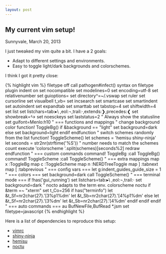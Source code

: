 ```yaml
---
layout: post
---
```


My current vim setup!
---------------------

Sunnyvale, March 20, 2013

I just tweaked my vim quite a bit. I have a 2 goals:

 + Adapt to different settings and environments.
 + Easy to toggle light/dark backgrounds and colorschemes.

I think I got it pretty close:

{% highlight vim %}
    filetype off
    call pathogen#infect()
    syntax on
    filetype plugin indent on
    set nocompatible
    set modelines=0
    set encoding=utf-8
    set relativenumber
    set guioptions=
    set directory^=~/.vswap
    set ruler
    set cursorline
    set visualbell t_vb=
    set incsearch
    set smartcase
    set smartindent
    set autoindent
    set expandtab
    set smarttab
    set tabstop=4
    set shiftwidth=4
    set list
    set listchars=tab:▸\ ,eol:¬,trail:⋅,extends:❯,precedes:❮
    set showbreak=↪
    set noesckeys
    set laststatus=2   " Always show the statusline
    set guifont=Menlo:h10
    " === functions and mappings
    " change background color
    function! ToggleBg()
        if &background == "light"
            set background=dark
        else
            set background=light
        endif
    endfunction
    " switch schemes randomly from the list
    function! ToggleScheme()
        let schemes = 'hemisu shiny-ninja'
        let seconds = str2nr(strftime('%S'))
        " number needs to match the schemes count
        execute 'colorscheme '.split(schemes)[seconds%2]
        redraw
    endfunction
    " === custom commands
    command! ToggleBg :call ToggleBg()
    command! ToggleScheme :call ToggleScheme()
    " === extra mappings
    map <leader>x :ToggleBg<CR>
    map <leader>c :ToggleScheme<CR>
    map <leader>n :NERDTreeToggle<CR>
    map <leader>] :tabnext<CR>
    map <leader>[ :tabprevious<CR>
    " === config vars ===
    let g:indent_guides_guide_size = 1
    " === colors ===
    set background=dark
    call ToggleScheme()
    " === terminal mode ===
    if !has('gui_running')
        set listchars=tab:▸\ ,eol:¬,trail:⋅
        set background=dark
        " nocto adapts to the term env.
        colorscheme noctu
        if &term =~ "xterm"
            set t_Co=256
            if has("terminfo")
                let &t_Sf=nr2char(27).'[3%p1%dm'
                let &t_Sb=nr2char(27).'[4%p1%dm'
            else
                let &t_Sf=nr2char(27).'[3%dm'
                let &t_Sb=nr2char(27).'[4%dm'
            endif
        endif
    endif
    " === auto commands ===
    au BufNewFile,BufRead *.jsm set filetype=javascript
{% endhighlight %}

Here is a list of dependencies to reproduce this setup:
 + [vimrc](/assets/vimrc)
 + [shiny-ninja](/assets/shiny-ninja.vim)
 + [hemisu](https://github.com/noahfrederick/Hemisu)
 + [noctu](https://github.com/noahfrederick/vim-noctu)
